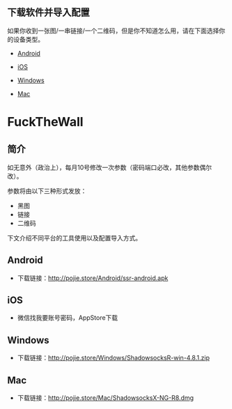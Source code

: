 ## 下载软件并导入配置
如果你收到一张图/一串链接/一个二维码，但是你不知道怎么用，请在下面选择你的设备类型。

- [Android](#Android)

- [iOS](#iOS)

- [Windows](#Windows)

- [Mac](#Mac)

# FuckTheWall

## 简介
如无意外（政治上），每月10号修改一次参数（密码端口必改，其他参数偶尔改）。

参数将由以下三种形式发放：

- 黑图
- 链接
- 二维码

下文介绍不同平台的工具使用以及配置导入方式。

## Android

- 下载链接：http://pojie.store/Android/ssr-android.apk

## iOS

- 微信找我要账号密码，AppStore下载

## Windows

- 下载链接：http://pojie.store/Windows/ShadowsocksR-win-4.8.1.zip

## Mac

- 下载链接：http://pojie.store/Mac/ShadowsocksX-NG-R8.dmg
